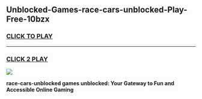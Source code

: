 
## Unblocked-Games-race-cars-unblocked-Play-Free-10bzx
<h3>
<a href="https://premium76.site?title=race-cars-unblocked&ref=23A">CLICK TO PLAY</a></h3>
<hr>

<h3>
<a href="https://premium76.site?title=race-cars-unblocked&ref=23A">CLICK 2 PLAY</a>
  
</h3>

<a href="https://premium76.site?title=race-cars-unblocked&ref=23A"><img src="https://clearcache.store/games.png"></a>


**race-cars-unblocked games unblocked: Your Gateway to Fun and Accessible Online Gaming**
